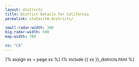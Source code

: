 ```yaml
---
layout: districts
title: District Details for California
permalink: states/CA-districts/

small-radar-width: 300
big-radar-width: 500
map-width: 700

xx: "CA"
---
```


{% assign xx = page.xx %}
{% include {{ xx }}_districts.html %}
